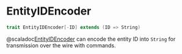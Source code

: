 # EntityIDEncoder

```scala
trait EntityIDEncoder[-ID] extends (ID => String)
```

@scaladoc[EntityIDEncoder](endless.core.typeclass.protocol.EntityIDEncoder) can encode the entity ID into `String` for transmission over the wire with commands. 